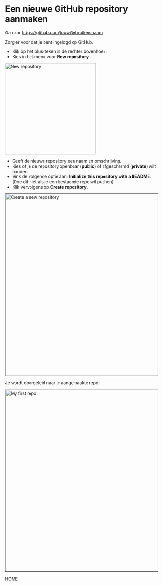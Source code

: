 # Een nieuwe GitHub repository aanmaken
   
Ga naar https://github.com/jouwGebruikersnaam
   
Zorg er voor dat je bent ingelogd op GitHub.
   
- Klik op het plus-teken in de rechter bovenhoek.  
- Kies in het menu voor **New repository**.  
   
<img alt="New repository" src="../images/new-repo-menu.png" width="300" />
   
- Geeft de nieuwe repository een naam en omschrijving.  
- Kies of je de repository openbaar (**public**) of afgeschermd (**private**) wilt houden.  
- Vink de volgende optie aan: **Initialize this repository with a README**. (Doe dit niet als je een bestaande repo wil pushen)
- Klik vervolgens op **Create repository**. 
   
   
<img alt="Create a new repository" src="../images/new-repo-config.png" width="600" border="1" />
   
   
Je wordt doorgeleid naar je aangemaakte repo:   
   
<img alt="My first repo" src="../images/my-first-repo.png" width="600" border="1" />
   
   
[HOME](../README.md)